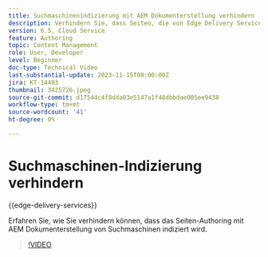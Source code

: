 ```yaml
---
title: Suchmaschinenindizierung mit AEM Dokumenterstellung verhindern
description: Verhindern Sie, dass Seiten, die von Edge Delivery Services bereitgestellt werden, von Suchmaschinen indiziert werden.
version: 6.5, Cloud Service
feature: Authoring
topic: Content Management
role: User, Developer
level: Beginner
doc-type: Technical Video
last-substantial-update: 2023-11-15T00:00:00Z
jira: KT-14493
thumbnail: 3425726.jpeg
source-git-commit: d17544c4f8dda03e5147a1f48dbbdae005ee9438
workflow-type: tm+mt
source-wordcount: '41'
ht-degree: 0%

---
```



# Suchmaschinen-Indizierung verhindern

{{edge-delivery-services}}

Erfahren Sie, wie Sie verhindern können, dass das Seiten-Authoring mit AEM Dokumenterstellung von Suchmaschinen indiziert wird.

>[!VIDEO](https://video.tv.adobe.com/v/3425726/?learn=on)
